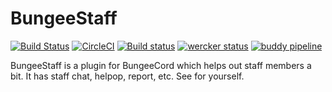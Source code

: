 # BungeeStaff
[![Build Status](https://travis-ci.org/Workinq/BungeeStaff.svg?branch=master)](https://travis-ci.org/Workinq/BungeeStaff)
[![CircleCI](https://circleci.com/gh/Workinq/BungeeStaff.svg?style=shield)](https://circleci.com/gh/Workinq/BungeeStaff)
[![Build status](https://ci.appveyor.com/api/projects/status/o5olbtog2ahn59sl/branch/master?svg=true)](https://ci.appveyor.com/project/Workinq/bungeestaff/branch/master)
[![wercker status](https://app.wercker.com/status/c20c5c6b9c7f0a4ba58a17700b398741/s/master "wercker status")](https://app.wercker.com/project/byKey/c20c5c6b9c7f0a4ba58a17700b398741)
[![buddy pipeline](https://app.buddy.works/ramseykieran/bungeestaff/pipelines/pipeline/191388/badge.svg?token=7acd065675fa353ea01e0f8dc7645a15c933d27b70146907def6fd252b192b21 "buddy pipeline")](https://app.buddy.works/ramseykieran/bungeestaff/pipelines/pipeline/191388)

BungeeStaff is a plugin for BungeeCord which helps out staff members a bit. It has staff chat, helpop, report, etc. See for yourself.
